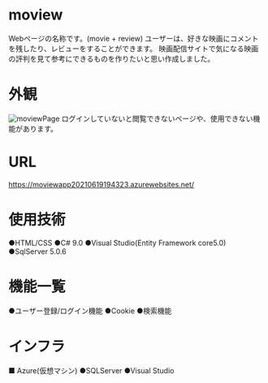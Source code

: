 # moview
Webページの名称です。(movie + review)
ユーザーは、好きな映画にコメントを残したり、レビューをすることができます。
映画配信サイトで気になる映画の評判を見て参考にできるものを作りたいと思い作成しました。

# 外観
![moviewPage](https://user-images.githubusercontent.com/77477661/122659098-f59aa700-d1ae-11eb-940c-8c97655b8d38.png)
ログインしていないと閲覧できないページや、使用できない機能があります。

# URL
https://moviewapp20210619194323.azurewebsites.net/

# 使用技術
 ●HTML/CSS
 ●C# 9.0
 ●Visual Studio(Entity Framework core5.0)
 ●SqlServer 5.0.6
 
 # 機能一覧
 ●ユーザー登録/ログイン機能
 ●Cookie
 ●検索機能
 
 # インフラ
 ■ Azure(仮想マシン)
  ●SQLServer
  ●Visual Studio



